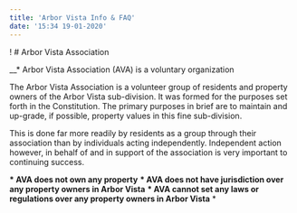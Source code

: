 ```yaml
---
title: 'Arbor Vista Info & FAQ'
date: '15:34 19-01-2020'
---
```


! # Arbor Vista Association

__* Arbor Vista Association (AVA) is a voluntary organization

The Arbor Vista Association is a volunteer group of residents and property owners of the Arbor Vista sub-division. It was formed for the purposes set forth in the Constitution. The primary purposes in brief are to maintain and up-grade, if possible, property values in this fine sub-division.

This is done far more readily by residents as a group through their association than by individuals acting independently. Independent action however, in behalf of and in support of the association is very important to continuing success.

__* AVA does not own any property__
__* AVA does not have jurisdiction over any property owners in Arbor Vista__
__* AVA cannot set any laws or regulations over any property owners in Arbor Vista__
* 